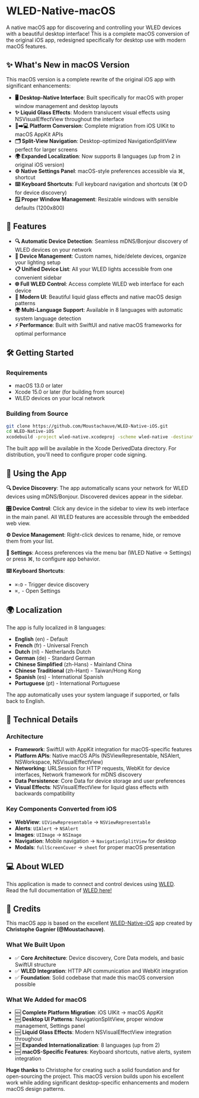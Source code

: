 # WLED-Native-macOS

A native macOS app for discovering and controlling your WLED devices with a beautiful desktop interface! This is a complete macOS conversion of the original iOS app, redesigned specifically for desktop use with modern macOS features.

## ✨ What's New in macOS Version

This macOS version is a complete rewrite of the original iOS app with significant enhancements:

- **🖥️ Desktop-Native Interface**: Built specifically for macOS with proper window management and desktop layouts
- **✨ Liquid Glass Effects**: Modern translucent visual effects using NSVisualEffectView throughout the interface
- **📱➡️💻 Platform Conversion**: Complete migration from iOS UIKit to macOS AppKit APIs
- **🗂️ Split-View Navigation**: Desktop-optimized NavigationSplitView perfect for larger screens  
- **🌍 Expanded Localization**: Now supports 8 languages (up from 2 in original iOS version)
- **⚙️ Native Settings Panel**: macOS-style preferences accessible via ⌘, shortcut
- **⌨️ Keyboard Shortcuts**: Full keyboard navigation and shortcuts (⌘⇧D for device discovery)
- **🪟 Proper Window Management**: Resizable windows with sensible defaults (1200x800)

## 🚀 Features

- **🔍 Automatic Device Detection**: Seamless mDNS/Bonjour discovery of WLED devices on your network
- **📱 Device Management**: Custom names, hide/delete devices, organize your lighting setup  
- **📋 Unified Device List**: All your WLED lights accessible from one convenient sidebar
- **🌐 Full WLED Control**: Access complete WLED web interface for each device
- **🎨 Modern UI**: Beautiful liquid glass effects and native macOS design patterns
- **🌍 Multi-Language Support**: Available in 8 languages with automatic system language detection
- **⚡ Performance**: Built with SwiftUI and native macOS frameworks for optimal performance

## 🛠️ Getting Started

### Requirements
- macOS 13.0 or later
- Xcode 15.0 or later (for building from source)
- WLED devices on your local network

### Building from Source
```bash
git clone https://github.com/Moustachauve/WLED-Native-iOS.git
cd WLED-Native-iOS
xcodebuild -project wled-native.xcodeproj -scheme wled-native -destination 'platform=macOS' CODE_SIGN_IDENTITY="" CODE_SIGNING_REQUIRED=NO CODE_SIGNING_ALLOWED=NO build
```

The built app will be available in the Xcode DerivedData directory. For distribution, you'll need to configure proper code signing.

## 📱 Using the App

**🔍 Device Discovery**: The app automatically scans your network for WLED devices using mDNS/Bonjour. Discovered devices appear in the sidebar.

**🎛️ Device Control**: Click any device in the sidebar to view its web interface in the main panel. All WLED features are accessible through the embedded web view.

**⚙️ Device Management**: Right-click devices to rename, hide, or remove them from your list.

**🔧 Settings**: Access preferences via the menu bar (WLED Native → Settings) or press ⌘, to configure app behavior.

**⌨️ Keyboard Shortcuts**: 
- `⌘⇧D` - Trigger device discovery
- `⌘,` - Open Settings

## 🌍 Localization

The app is fully localized in 8 languages:
- **English** (en) - Default
- **French** (fr) - Universal French
- **Dutch** (nl) - Netherlands Dutch
- **German** (de) - Standard German
- **Chinese Simplified** (zh-Hans) - Mainland China
- **Chinese Traditional** (zh-Hant) - Taiwan/Hong Kong
- **Spanish** (es) - International Spanish
- **Portuguese** (pt) - International Portuguese

The app automatically uses your system language if supported, or falls back to English.

## 🔧 Technical Details

### Architecture
- **Framework**: SwiftUI with AppKit integration for macOS-specific features
- **Platform APIs**: Native macOS APIs (NSViewRepresentable, NSAlert, NSWorkspace, NSVisualEffectView)
- **Networking**: URLSession for HTTP requests, WebKit for device interfaces, Network framework for mDNS discovery
- **Data Persistence**: Core Data for device storage and user preferences
- **Visual Effects**: NSVisualEffectView for liquid glass effects with backwards compatibility

### Key Components Converted from iOS
- **WebView**: `UIViewRepresentable` → `NSViewRepresentable` 
- **Alerts**: `UIAlert` → `NSAlert`
- **Images**: `UIImage` → `NSImage`
- **Navigation**: Mobile navigation → `NavigationSplitView` for desktop
- **Modals**: `fullScreenCover` → `sheet` for proper macOS presentation

## 💻 About WLED

This application is made to connect and control devices using [WLED](https://github.com/Aircoookie/WLED).  
Read the full documentation of [WLED here!](https://kno.wled.ge/)

## 🙏 Credits

This macOS app is based on the excellent [WLED-Native-iOS](https://github.com/Moustachauve/WLED-Native-iOS) app created by **Christophe Gagnier (@Moustachauve)**. 

### What We Built Upon
- ✅ **Core Architecture**: Device discovery, Core Data models, and basic SwiftUI structure
- ✅ **WLED Integration**: HTTP API communication and WebKit integration
- ✅ **Foundation**: Solid codebase that made this macOS conversion possible

### What We Added for macOS
- 🆕 **Complete Platform Migration**: iOS UIKit → macOS AppKit
- 🆕 **Desktop UI Patterns**: NavigationSplitView, proper window management, Settings panel
- 🆕 **Liquid Glass Effects**: Modern NSVisualEffectView integration throughout
- 🆕 **Expanded Internationalization**: 8 languages (up from 2)
- 🆕 **macOS-Specific Features**: Keyboard shortcuts, native alerts, system integration

**Huge thanks** to Christophe for creating such a solid foundation and for open-sourcing the project. This macOS version builds upon his excellent work while adding significant desktop-specific enhancements and modern macOS design patterns.
